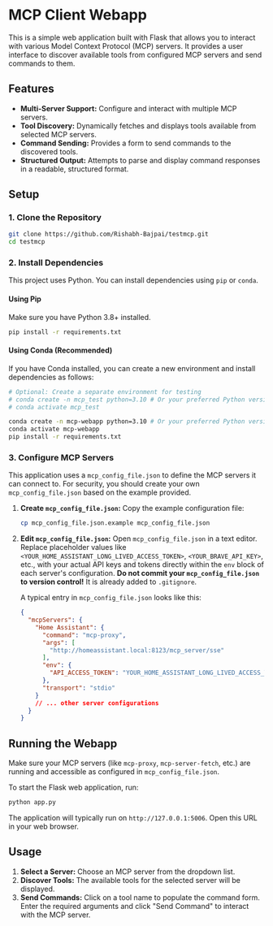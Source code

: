# MCP Client Webapp

This is a simple web application built with Flask that allows you to interact with various Model Context Protocol (MCP) servers. It provides a user interface to discover available tools from configured MCP servers and send commands to them.

## Features

*   **Multi-Server Support:** Configure and interact with multiple MCP servers.
*   **Tool Discovery:** Dynamically fetches and displays tools available from selected MCP servers.
*   **Command Sending:** Provides a form to send commands to the discovered tools.
*   **Structured Output:** Attempts to parse and display command responses in a readable, structured format.

## Setup

### 1. Clone the Repository

```bash
git clone https://github.com/Rishabh-Bajpai/testmcp.git
cd testmcp
```

### 2. Install Dependencies

This project uses Python. You can install dependencies using `pip` or `conda`.

#### Using Pip

Make sure you have Python 3.8+ installed.

```bash
pip install -r requirements.txt
```

#### Using Conda (Recommended)

If you have Conda installed, you can create a new environment and install dependencies as follows:

```bash
# Optional: Create a separate environment for testing
# conda create -n mcp_test python=3.10 # Or your preferred Python version
# conda activate mcp_test

conda create -n mcp-webapp python=3.10 # Or your preferred Python version
conda activate mcp-webapp
pip install -r requirements.txt
```

### 3. Configure MCP Servers

This application uses a `mcp_config_file.json` to define the MCP servers it can connect to. For security, you should create your own `mcp_config_file.json` based on the example provided.

1.  **Create `mcp_config_file.json`:**
    Copy the example configuration file:
    ```bash
    cp mcp_config_file.json.example mcp_config_file.json
    ```

2.  **Edit `mcp_config_file.json`:**
    Open `mcp_config_file.json` in a text editor. Replace placeholder values like `<YOUR_HOME_ASSISTANT_LONG_LIVED_ACCESS_TOKEN>`, `<YOUR_BRAVE_API_KEY>`, etc., with your actual API keys and tokens directly within the `env` block of each server's configuration. **Do not commit your `mcp_config_file.json` to version control!** It is already added to `.gitignore`.

    A typical entry in `mcp_config_file.json` looks like this:
    ```json
    {
      "mcpServers": {
        "Home Assistant": {
          "command": "mcp-proxy",
          "args": [
            "http://homeassistant.local:8123/mcp_server/sse"
          ],
          "env": {
            "API_ACCESS_TOKEN": "YOUR_HOME_ASSISTANT_LONG_LIVED_ACCESS_TOKEN"
          },
          "transport": "stdio"
        }
        // ... other server configurations
      }
    }
    ```

## Running the Webapp

Make sure your MCP servers (like `mcp-proxy`, `mcp-server-fetch`, etc.) are running and accessible as configured in `mcp_config_file.json`.

To start the Flask web application, run:

```bash
python app.py
```

The application will typically run on `http://127.0.0.1:5006`. Open this URL in your web browser.

## Usage

1.  **Select a Server:** Choose an MCP server from the dropdown list.
2.  **Discover Tools:** The available tools for the selected server will be displayed.
3.  **Send Commands:** Click on a tool name to populate the command form. Enter the required arguments and click "Send Command" to interact with the MCP server.

